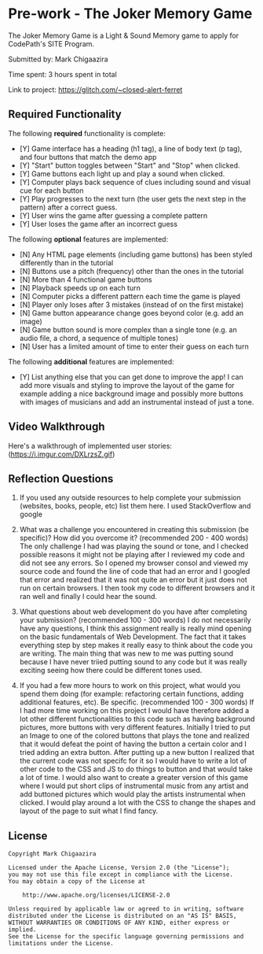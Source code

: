 # Pre-work - The Joker Memory Game

The Joker Memory Game is a Light & Sound Memory game to apply for CodePath's SITE Program. 

Submitted by: Mark Chigaazira

Time spent: 3 hours spent in total

Link to project: https://glitch.com/~closed-alert-ferret

## Required Functionality

The following **required** functionality is complete: 

* [Y] Game interface has a heading (h1 tag), a line of body text (p tag), and four buttons that match the demo app
* [Y] "Start" button toggles between "Start" and "Stop" when clicked. 
* [Y] Game buttons each light up and play a sound when clicked. 
* [Y] Computer plays back sequence of clues including sound and visual cue for each button
* [Y] Play progresses to the next turn (the user gets the next step in the pattern) after a correct guess. 
* [Y] User wins the game after guessing a complete pattern
* [Y] User loses the game after an incorrect guess

The following **optional** features are implemented:

* [N] Any HTML page elements (including game buttons) has been styled differently than in the tutorial
* [N] Buttons use a pitch (frequency) other than the ones in the tutorial
* [N] More than 4 functional game buttons
* [N] Playback speeds up on each turn
* [N] Computer picks a different pattern each time the game is played
* [N] Player only loses after 3 mistakes (instead of on the first mistake)
* [N] Game button appearance change goes beyond color (e.g. add an image)
* [N] Game button sound is more complex than a single tone (e.g. an audio file, a chord, a sequence of multiple tones)
* [N] User has a limited amount of time to enter their guess on each turn

The following **additional** features are implemented:

- [Y] List anything else that you can get done to improve the app!
I can add more visuals and styling to improve the layout of the game for example adding a nice background image and possibly more buttons with images of musicians and add an instrumental instead of just a tone.
## Video Walkthrough

Here's a walkthrough of implemented user stories:
(https://i.imgur.com/DXLrzsZ.gif)



## Reflection Questions
1. If you used any outside resources to help complete your submission (websites, books, people, etc) list them here. 
I used StackOverflow and google

2. What was a challenge you encountered in creating this submission (be specific)? How did you overcome it? (recommended 200 - 400 words) 
The only challenge I had was playing the sound or tone, and I checked possible reasons it might not be playing after I reviewed my code and did not see any errors. So I opened my browser consol and viewed my source code and found the line of code that had an error and I googled that error and realized that it was not quite an error but it just does not run on certain browsers. I then took my code to different browsers and it ran well and finally I could hear the sound.

3. What questions about web development do you have after completing your submission? (recommended 100 - 300 words) 
I do not necessarily have any questions, I think this assignment really is really mind opening on the basic fundamentals of Web Development. The fact that it takes everything step by step makes it really easy to think about the code you are writing. 
The main thing that was new to me was putting sound because I have never triied putting sound to any code but it was really exciting seeing how there could be different tones used.

4. If you had a few more hours to work on this project, what would you spend them doing (for example: refactoring certain functions, adding additional features, etc). Be specific. (recommended 100 - 300 words) 
If I had more time working on this project I would have therefore added a lot other different functionalities to this code such as having background pictures, more buttons with very different features. Initially I tried to put an Image to one of the colored buttons that plays the tone and realized that it would defeat the point of having the button a certain color and I tried adding an extra button. After putting up a new button I realized that the current code was not specifc for it so I would have to write a lot of other code to the CSS and JS to do things to button and that would take a lot of time. 
I would also want to create a greater version of this game where I would put short clips of instrumental music from any artist and add buttoned pictures which would play the artists instrumental when clicked. I would play around a lot with the CSS to change the shapes and layout of the page to suit what I find fancy.



## License

    Copyright Mark Chigaazira

    Licensed under the Apache License, Version 2.0 (the "License");
    you may not use this file except in compliance with the License.
    You may obtain a copy of the License at

        http://www.apache.org/licenses/LICENSE-2.0

    Unless required by applicable law or agreed to in writing, software
    distributed under the License is distributed on an "AS IS" BASIS,
    WITHOUT WARRANTIES OR CONDITIONS OF ANY KIND, either express or implied.
    See the License for the specific language governing permissions and
    limitations under the License.